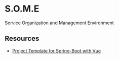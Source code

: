 # S.O.M.E

Service Organization and Management Environment

## Resources

- [Project Template for Spring-Boot with Vue](https://github.com/jonashackt/spring-boot-vuejs)